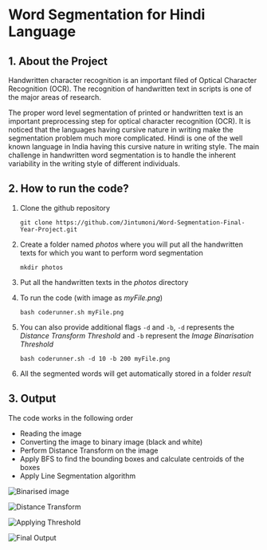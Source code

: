 # Word Segmentation for Hindi Language 

## 1. About the Project

Handwritten character recognition is an important filed of Optical
Character Recognition (OCR). The recognition of handwritten
text in scripts is one of the major areas of research.

The proper word level segmentation of printed or handwritten text is an important preprocessing step for optical character recognition (OCR). It is noticed that the languages having cursive nature in writing make the segmentation problem much more complicated. Hindi is one of the well known language in India having this cursive nature in writing style. The main challenge in handwritten word segmentation is to handle the inherent variability in the writing style of different individuals.



## 2. How to run the code?

1. Clone the github repository

   ```git clone https://github.com/Jintumoni/Word-Segmentation-Final-Year-Project.git```

2. Create a folder named *photos* where you will put all the handwritten texts for which you want to perform word segmentation

   ```mkdir photos```

3. Put all the handwritten texts in the *photos* directory

4. To run the code (with image as *myFile.png*)

   ```bash coderunner.sh myFile.png```
5. You can also provide additional flags `-d` and `-b`, `-d` represents the *Distance Transform Threshold* and `-b` represent the *Image Binarisation Threshold*

   ```bash coderunner.sh -d 10 -b 200 myFile.png```

6. All the segmented words will get automatically stored in a folder *result*

## 3. Output


The code works in the following order
- Reading the image
- Converting the image to binary image (black and white)
- Perform Distance Transform on the image
- Apply BFS to find the bounding boxes and calculate centroids of the boxes
- Apply Line Segmentation algorithm 

![Binarised image](/Screenshots/binarised.png)

![Distance Transform](/Screenshots/distanceTransform.png)

![Applying Threshold](/Screenshots/transformed.png)

![Final Output](/Screenshots/finalOutput.png)